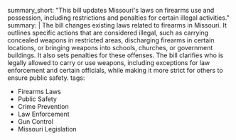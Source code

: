 summary_short: "This bill updates Missouri's laws on firearms use and possession, including restrictions and penalties for certain illegal activities."
summary: |
  The bill changes existing laws related to firearms in Missouri. It outlines specific actions that are considered illegal, such as carrying concealed weapons in restricted areas, discharging firearms in certain locations, or bringing weapons into schools, churches, or government buildings. It also sets penalties for these offenses. The bill clarifies who is legally allowed to carry or use weapons, including exceptions for law enforcement and certain officials, while making it more strict for others to ensure public safety.
tags:
  - Firearms Laws
  - Public Safety
  - Crime Prevention
  - Law Enforcement
  - Gun Control
  - Missouri Legislation
